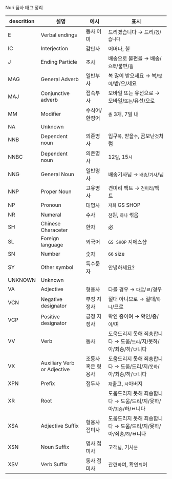 			
Nori 품사 태그 정리

| descrition | 설명                        | 예시               | 표시                                                         |
| ---------- | --------------------------- | ------------------ | ------------------------------------------------------------ |
| E          | Verbal endings              | 동사 어미          | 드리겠습니다 → 드리/`겠`/`습니다`                            |
| IC         | Interjection                | 감탄사             | 어머나, 헐                                                   |
| J          | Ending Particle             | 조사               | 배송으로 불편을 → 배송/`으로`/불편/`을`                      |
| MAG        | General Adverb              | 일반부사           | 복 많이 받으세요 → 복/`많이`/받/으/세요                      |
| MAJ        | Conjunctive adverb          | 접속부사           | 모바일 또는 유선으로 → 모바일/`또는`/유선/으로               |
| MM         | Modifier                    | 수식어/한정어      | `총` 3개, 7일 내                                             |
| NA         | Unknown                     |                    |                                                              |
| NNB        | Dependent noun              | 의존명사           | 입구`쪽`, 받을`수`, 곰보난`것`처럼                           |
| NNBC       | Dependent noun              | 의존명사           | 12`일`, 15`시`                                               |
| NNG        | General Noun                | 일반명사           | 배송기사님 → `배송`/`기사`/님                                |
| NNP        | Proper Noun                 | 고유명사           | 견미리 팩트 → `견미리`/팩트                                  |
| NP         | Pronoun                     | 대명사             | `저희` GS SHOP                                               |
| NR         | Numeral                     | 수사               | `천`원, `하나` 썪음                                          |
| SH         | Chinese Characeter          | 한자               | 必                                                           |
| SL         | Foreign language            | 외국어             | `GS SHOP` 지에스샵                                           |
| SN         | Number                      | 숫자               | `66` size                                                    |
| SY         | Other symbol                | 특수문자           | 안녕하세요?                                                  |
| UNKNOWN    | Unknown                     |                    |                                                              |
| VA         | Adjective                   | 형용사             | 다를 경우 → `다르`/ㄹ/경우                                   |
| VCN        | Negative designator         | 부정 지정사        | 절대 아니므로 → 절대/`아니`/므로                             |
| VCP        | Positive designator         | 긍정 지정사        | 확인 중이며 → 확인/중/`이`/며                                |
| VV         | Verb                        | 동사               | 도움드리지 못해 죄송합니다 → 도움/`드리`/지/못하/아/죄송/하/ㅂ니다 |
| VX         | Auxiliary Verb or Adjective | 조동사 혹은 형용사 | 도움드리지 못해 죄송합니다 → 도움/드리/지/`못하`/아/죄송/하/ㅂ니다 |
| XPN        | Prefix                      | 접두사             | `재`출고, `시`아버지                                         |
| XR         | Root                        |                    | 도움드리지 못해 죄송합니다 → 도움/드리/지/못하/아/`죄송`/하/ㅂ니다 |
| XSA        | Adjective Suffix            | 형용사 접미사      | 도움드리지 못해 죄송합니다 → 도움/드리/지/못하/아/죄송/`하`/ㅂ니다 |
| XSN        | Noun Suffix                 | 명사 접미사        | 고객`님`, 기사`분`                                           |
| XSV        | Verb Suffix                 | 동사 접미사        | 관련`하`여, 확인`되`어                                       |

